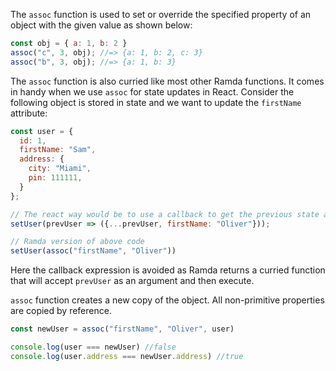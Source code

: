 The `assoc` function is used to set or override the specified property of an object with the given value as shown below:
```js
const obj = { a: 1, b: 2 }
assoc("c", 3, obj); //=> {a: 1, b: 2, c: 3}
assoc("b", 3, obj); //=> {a: 1, b: 3}
```

The `assoc` function is also curried like most other Ramda functions. It comes in handy when we use `assoc` for state updates in React. Consider the following object is stored in state and we want to update the `firstName` attribute:
```js
const user = {
  id: 1,
  firstName: "Sam",
  address: {
    city: "Miami",
    pin: 111111,
  }
};

// The react way would be to use a callback to get the previous state and use spread operator.
setUser(prevUser => ({...prevUser, firstName: "Oliver"}));

// Ramda version of above code
setUser(assoc("firstName", "Oliver"))
```
Here the callback expression is avoided as Ramda returns a curried function that will accept `prevUser` as an argument and then execute.

`assoc` function creates a new copy of the object. All non-primitive properties are copied by reference.
```js
const newUser = assoc("firstName", "Oliver", user)

console.log(user === newUser) //false
console.log(user.address === newUser.address) //true
```
